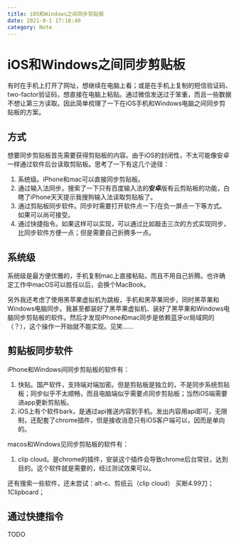 ```yaml
---
title: iOS和Windows之间同步剪贴板
date: 2021-9-1 17:18:40
category: Note
---
```


# iOS和Windows之间同步剪贴板

有时在手机上打开了网址，想继续在电脑上看；或是在手机上复制的短信验证码、two-factor验证码，想直接在电脑上粘贴。通过微信发送过于笨重，而且一些数据不想让第三方读取。因此简单梳理了一下在iOS手机和Windows电脑之间同步剪贴板的方案。

## 方式

想要同步剪贴板首先需要获得剪贴板的内容。由于iOS的封闭性，不太可能像安卓一样通过软件后台读取剪贴板。思考了一下有这几个途径：

1. 系统级。iPhone和mac可以直接同步剪贴板。
2. 通过输入法同步。搜索了一下只有百度输入法的**安卓**版有云剪贴板的功能，白瞎了iPhone天天提示我搜狗输入法读取剪贴板了。
3. 通过剪贴板同步软件。同步时需要打开软件点一下/在负一屏点一下等方式。如果可以尚可接受。
4. 通过快捷指令。如果这样可以实现，可以通过比如敲击三次的方式实现同步，比同步软件方便一点；但是需要自己折腾多一点。

## 系统级

系统级是最方便优雅的，手机复制mac上直接粘贴，而且不用自己折腾。也许确定工作中macOS可以胜任以后，会换个MacBook。

另外我还考虑了使用黑苹果虚拟机为跳板，手机和黑苹果同步，同时黑苹果和Windows电脑同步。我甚至都装好了黑苹果虚拟机、装好了黑苹果和Windows电脑同步剪贴板的软件。然后才发现iPhone和mac同步是依赖蓝牙or局域网的（？），这个操作一开始就不能实现。见笑……

## 剪贴板同步软件

iPhone和Windows间同步剪贴板的软件有：

1. 快贴。国产软件，支持端对端加密。但是剪贴板是独立的，不是同步系统剪贴板；同步似乎不太顺畅，而且电脑端似乎需要点同步剪贴板；当然iOS端需要进app更新剪贴板。
2. iOS上有个软件bark，是通过api推送内容到手机。发出内容用api即可，无限制，还配套了chrome插件，但是接收消息只有iOS客户端可以，因而是单向的。

macos和Windows见同步剪贴板的软件有：

1. clip cloud。是chrome的插件，安装这个插件会导致chrome后台常驻，达到目的。这个软件就是需要的，经过测试效果可以。

还有搜索一些软件，还未尝试：alt-c、剪纸云（clip cloud） 买断4.99刀；1Clipboard；

## 通过快捷指令

TODO

